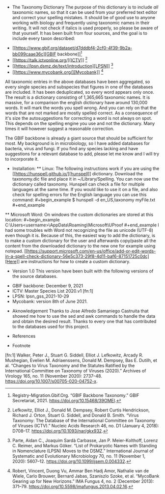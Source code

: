 * The Taxonomy Dictionary
The purpose of this dictionary is to include *all* taxonomic names, so that it can be used from your preferred text editor and correct your spelling mistakes. It should be of good use to anyone working with biology and frequently using taxonomic names in their writing. It will not check if italics is used properly, so please be aware of that yourself. It has been built from four sources, and the goal is to include every taxon described:

- [[https://www.gbif.org/dataset/d7dddbf4-2cf0-4f39-9b2a-bb099caae36c][GBIF backbone]][^1]
- [[https://talk.ictvonline.org/][ICTV]] [^2]
- [[https://lpsn.dsmz.de/text/introduction][LPSN]] [^3]
- [[https://www.mycobank.org/][Mycobank]] [^4]

All taxonomic entries in the above databases have been aggregated, so every single species and subspecies that figures in one of the databases are included. It has been deduplicated, so every word appears only once. The result is a dictionary consisting of 1,365,665 taxonomic names.
It is massive, for a comparison the english dictionary have around 130,000 words. It will mark the words you spell wrong. And you can rely on that the words that are not marked are mostly spelled correct. As a consequence of it's size the autosuggestions for correcting a word is not always on spot. This depends on the spelling engine you use and not the dictionary. Many times it will however suggest a reasonable correction.

The GBIF backbone is already a giant source that should be sufficient for most. My background is in microbiology, so I have added databases for bacteria, virus and fungi. If you find any species lacking and have suggestions for a relevant database to add, please let me know and I will try to incorporate it.

* Installation:
** Linux:
The following instructions work if you are using the [[https://hunspell.github.io/][hunspell]] dictionary.
Download the taxonomy.dic file and place it in ~/Library/Spelling.
You can now use the dictionary called taxonomy. Hunspell can check a file for multiple languages at the same time. If you would like to use it on a file, and also check for spelling errors for the English language you can use this command:
#+begin_example
$ hunspell -d en_US,taxonomy myFile.txt
#+end_example

** Microsoft Word:
On windows the custom dictionaries are stored at this location:
#+begin_example
C:\Users\<username>\AppData\Roaming\Microsoft\UProof
#+end_example
I had some troubles with Word not recognizing the file as unicode (UTF-8) even though it is. Because of this, the easiest way to add the dictionary, is to make a custom dictionary for the user and afterwards copy/paste all the content from the downloaded dictionary to the new one for example using notepad.
[[https://support.microsoft.com/en-us/office/add-or-edit-words-in-a-spell-check-dictionary-56e5c373-29f8-4d11-baf6-87151725c0dc][Here]] are instructions for how to create a custom dictionary.

* Version 1.0
This version have been built with the following versions of the source databases.
- GBIF backbone: December 9, 2021
- ICTV: Master Species List 2020.v1 [fn:1]
- LPSN: lpsn_gss_2021-10-29
- Mycobank: version 8th of June 2021.

* Aknowledgement
Thanks to Jose Alfredo Samaniego Castruita that showed me how to use the sed and awk commands to handle the data and obtain the desired result.
Thanks to every one that has contributed to the databases used for this project.

* References
[^1]: Registry-Migration.Gbif.Org. “GBIF Backbone Taxonomy.” GBIF Secretariat, 2021. https://doi.org/10.15468/39OMEI.


[^2]: Lefkowitz, Elliot J., Donald M. Dempsey, Robert Curtis Hendrickson, Richard J. Orton, Stuart G. Siddell, and Donald B. Smith. “Virus Taxonomy: The Database of the International Committee on Taxonomy of Viruses (ICTV).” Nucleic Acids Research 46, no. D1 (January 4, 2018): D708–17. https://doi.org/10.1093/nar/gkx932.

[^3]: Parte, Aidan C., Joaquim Sardà Carbasse, Jan P. Meier-Kolthoff, Lorenz C. Reimer, and Markus Göker. “List of Prokaryotic Names with Standing in Nomenclature (LPSN) Moves to the DSMZ.” International Journal of Systematic and Evolutionary Microbiology 70, no. 11 (November 1, 2020): 5607–12. https://doi.org/10.1099/ijsem.0.004332.

[^4]: Robert, Vincent, Duong Vu, Ammar Ben Hadj Amor, Nathalie van de Wiele, Carlo Brouwer, Bernard Jabas, Szaniszlo Szoke, et al. “MycoBank Gearing up for New Horizons.” IMA Fungus 4, no. 2 (December 2013): 371–79. https://doi.org/10.5598/imafungus.2013.04.02.16.



* Footnote

[fn:1] Walker, Peter J., Stuart G. Siddell, Elliot J. Lefkowitz, Arcady R. Mushegian, Evelien M. Adriaenssens, Donald M. Dempsey, Bas E. Dutilh, et al. “Changes to Virus Taxonomy and the Statutes Ratified by the International Committee on Taxonomy of Viruses (2020).” Archives of Virology 165, no. 11 (November 2020): 2737–48. https://doi.org/10.1007/s00705-020-04752-x.
